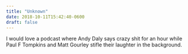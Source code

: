 ```yaml
---
title: "Unknown"
date: 2018-10-11T15:42:40-0600
draft: false
---
```


I would love a podcast where Andy Daly says crazy shit for an hour while Paul F Tompkins and Matt Gourley stifle their laughter in the background.
